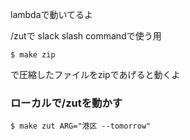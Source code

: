 lambdaで動いてるよ

/zutで slack slash commandで使う用

```
$ make zip
```

で圧縮したファイルをzipであげると動くよ

### ローカルで/zutを動かす

```
$ make zut ARG="港区 --tomorrow"
```
